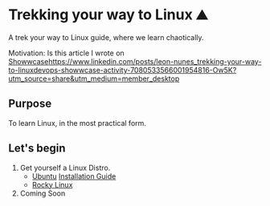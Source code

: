 # Trekking your way to Linux ⛰️
A trek your way to Linux guide, where we learn chaotically.

Motivation: Is this article I wrote on [Showwcase](https://www.linkedin.com/posts/leon-nunes_trekking-your-way-to-linuxdevops-showwcase-activity-7080533566001954816-Ow5K?utm_source=share&utm_medium=member_desktop)https://www.linkedin.com/posts/leon-nunes_trekking-your-way-to-linuxdevops-showwcase-activity-7080533566001954816-Ow5K?utm_source=share&utm_medium=member_desktop
## Purpose
To learn Linux, in the most practical form. 

## Let's begin

1. Get yourself a Linux Distro.
   * [Ubuntu](https://ubuntu.com/download/server)
     [Installation Guide](https://ubuntu.com/tutorials/how-to-run-ubuntu-desktop-on-a-virtual-machine-using-virtualbox#1-overview)
   * [Rocky Linux](https://docs.rockylinux.org/guides/virtualization/vbox-rocky/) 
2. Coming Soon
